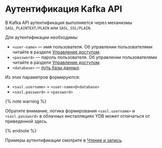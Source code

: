 # Аутентификация Kafka API
В Kafka API аутентификация выполняется через механизмы `SASL_PLAINTEXT/PLAIN` или `SASL_SSL/PLAIN`.

Для аутентификации необходимы:
* `<user-name>` — имя пользователя. Об управлении пользователями читайте в разделе [Управление доступом](../../cluster/access.md).
* `<password>` — пароль пользователя. Об управлении пользователями читайте в разделе [Управление доступом](../../cluster/access.md).
* `<database>` — [путь базы данных](../../concepts/connect#database).

Из этих параметров формируются:
* `<sasl.username>` = `<user-name>@<database>`
* `<sasl.password>` = `<password>`

{% note warning %}

Обратите внимание, логика формирования `<sasl.username>` и `<sasl.password>` в облачных инсталляциях YDB может отличаться от приведенной здесь.

{% endnote %}

Примеры аутентификации смотрите в [Чтение и запись](./read-write.md).